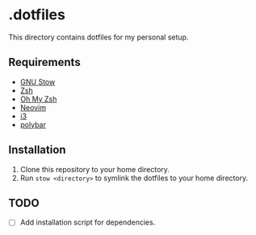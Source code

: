 # .dotfiles
This directory contains dotfiles for my personal setup.

## Requirements
- [GNU Stow](https://www.gnu.org/software/stow/)
- [Zsh](https://www.zsh.org/)
- [Oh My Zsh](https://ohmyz.sh/)
- [Neovim](https://neovim.io/)
- [i3](https://i3wm.org/)
- [polybar](https://github.com/polybar/polybar)

## Installation
1. Clone this repository to your home directory.
2. Run `stow <directory>` to symlink the dotfiles to your home directory.

## TODO
- [ ] Add installation script for dependencies.
